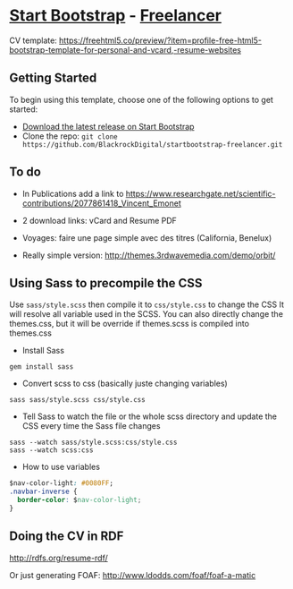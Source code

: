 # [Start Bootstrap](http://startbootstrap.com/) - [Freelancer](http://startbootstrap.com/template-overviews/freelancer/)

CV template: https://freehtml5.co/preview/?item=profile-free-html5-bootstrap-template-for-personal-and-vcard,-resume-websites

## Getting Started

To begin using this template, choose one of the following options to get started:
* [Download the latest release on Start Bootstrap](http://startbootstrap.com/template-overviews/freelancer/)
* Clone the repo: `git clone https://github.com/BlackrockDigital/startbootstrap-freelancer.git`


## To do

* In Publications add a link to https://www.researchgate.net/scientific-contributions/2077861418_Vincent_Emonet

* 2 download links: vCard and Resume PDF

* Voyages: faire une page simple avec des titres (California, Benelux)

* Really simple version: http://themes.3rdwavemedia.com/demo/orbit/

## Using Sass to precompile the CSS

Use `sass/style.scss` then compile it to `css/style.css` to change the CSS
It will resolve all variable used in the SCSS. You can also directly change the themes.css, but it will be override if themes.scss is compiled into themes.css


* Install Sass
```
gem install sass
```

* Convert scss to css (basically juste changing variables)
```shell
sass sass/style.scss css/style.css
```

* Tell Sass to watch the file or the whole scss directory and update the CSS every time the Sass file changes
```
sass --watch sass/style.scss:css/style.css
sass --watch scss:css
```

* How to use variables
```css
$nav-color-light: #0080FF;
.navbar-inverse {
  border-color: $nav-color-light;
}
```

## Doing the CV in RDF

http://rdfs.org/resume-rdf/

Or just generating FOAF: http://www.ldodds.com/foaf/foaf-a-matic